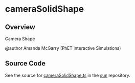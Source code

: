 # cameraSolidShape

## Overview

Camera Shape

@author Amanda McGarry (PhET Interactive Simulations)



## Source Code

See the source for [cameraSolidShape.ts](https://github.com/phetsims/sun/blob/main/js/shapes/cameraSolidShape.ts) in the [sun](https://github.com/phetsims/sun) repository.
